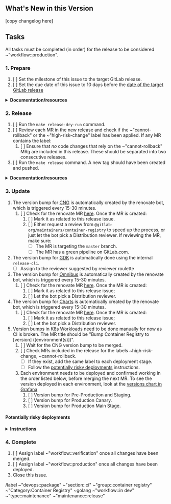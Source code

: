<!--
Please use the following format for the issue title:

Release Version vX.Y.Z-gitlab

Example:

Release Version v2.7.7-gitlab
-->

## What's New in this Version

<!--
* Copy the changelog description from https://gitlab.com/gitlab-org/container-registry/-/blob/master/CHANGELOG.md that corresponds to this release, adjusting the headers to `###` for the version diff and `####` for the change categories.

Example:

### [3.43.0](https://gitlab.com/gitlab-org/container-registry/compare/v3.42.0-gitlab...v3.43.0-gitlab) (2022-05-20)


#### Bug Fixes

* gracefully handle missing manifest revisions during imports ([bc7c43f](https://gitlab.com/gitlab-org/container-registry/commit/bc7c43f30d8aba8f2edf2ca741b366614d9234c3))


#### Features

* add ability to check/log whether FIPS crypto has been enabled ([1ac2454](https://gitlab.com/gitlab-org/container-registry/commit/1ac2454ac9dc7eeca5d9b555e0f1e6830fa66439))
* add support for additional gardener media types ([10153f8](https://gitlab.com/gitlab-org/container-registry/commit/10153f8df9a147806084aaff0f95a9d9536bbbe5))
-->

[copy changelog here]

## Tasks

All tasks must be completed (in order) for the release to be considered ~"workflow::production".

### 1. Prepare

1. [ ] Set the milestone of this issue to the target GitLab release.
1. [ ] Set the due date of this issue to 10 days before the [date of the target GitLab release](https://about.gitlab.com/releases/#upcoming-releases)

<details>
<summary><b>Documentation/resources</b></summary>

The due date is set to 10 days before the targeted GitLab release date to create a buffer of 5 days before the merge deadline.
See [Product Development Timeline](https://about.gitlab.com/handbook/engineering/workflow/#product-development-timeline) for more information about the GitLab release timings.

</details>

### 2. Release

1. [ ] Run the `make release-dry-run` command.
1. [ ] Review each MR in the new release and check if the ~"cannot-rollback" or the ~"high-risk-change" label has been applied. If any MR contains the label:
   1. [ ] Ensure that _no_ code changes that rely on the ~"cannot-rollback" MRg are included in this release. These should be separated into two consecutive releases.
1. [ ] Run the `make release` command. A new tag should have been created and pushed.

<details>
<summary><b>Documentation/resources</b></summary>

The release documentation can be found [here](https://gitlab.com/gitlab-org/container-registry/-/blob/master/CONTRIBUTING.md#releases).

</details>


### 3. Update


1. The version bump for [CNG](https://gitlab.com/gitlab-org/build/CNG) is automatically created by the renovate bot, which is triggered every 15-30 minutes.
   1. [ ] Check for the renovate MR [here](https://gitlab.com/gitlab-org/build/CNG/-/merge_requests?scope=all&state=opened&label_name[]=automation%3Abot-authored&search=container-registry). Once the MR is created:
      1. [ ] Mark it as related to this release issue.
      1. [ ] Either request a review from `@gitlab-org/maintainers/container-registry` to speed up the process, or just let the bot pick a Distribution reviewer. If reviewing the MR, make sure:
         - [ ] The MR is targeting the `master` branch.
         - [ ] The MR has a green pipeline on GitLab.com.
1. The version bump for [GDK](https://gitlab.com/gitlab-org/gitlab-development-kit/-/merge_requests) is automatically done using the internal `release-cli`.
   - [ ] Assign to the reviewer suggested by reviewer roulette
1. The version bump for [Omnibus](https://gitlab.com/gitlab-org/omnibus-gitlab) is automatically created by the renovate bot, which is triggered every 15-30 minutes.
    1. [ ] Check for the renovate MR [here](https://gitlab.com/gitlab-org/omnibus-gitlab/-/merge_requests?scope=all&state=opened&label_name[]=automation%3Abot-authored&search=container-registry). Once the MR is created:
        1. [ ] Mark it as related to this release issue;
        1. [ ] Let the bot pick a Distribution reviewer.
1. The version bump for [Charts](https://gitlab.com/gitlab-org/charts/gitlab) is automatically created by the renovate bot, which is triggered every 15-30 minutes.
    1. [ ] Check for the renovate MR [here](https://gitlab.com/gitlab-org/charts/gitlab/-/merge_requests?scope=all&state=opened&label_name[]=automation%3Abot-authored&search=container-registry). Once the MR is created:
        1. [ ] Mark it as related to this release issue;
        1. [ ] Let the bot pick a Distribution reviewer.
1. Version bumps in [K8s Workloads](https://gitlab.com/gitlab-com/gl-infra/k8s-workloads/gitlab-com) need to be done manually for now as CI is broken. The MR title should be "Bump Container Registry to [version] ([environment(s)])".
   1. [ ] Wait for the CNG version bump to be merged.
   1. [ ] Check MRs included in the release for the labels ~high-risk-change, ~cannot-rollback.
      - [ ] If they exist, add the same label to each deployment stage.
      - [ ] Follow the [potentially risky deployments](#potentially-risky-deployments) instructions.
   1. Each environment needs to be deployed and confirmed working in the order listed below, before merging the next MR. To see the version deployed in each environment, look at the [versions chart in Grafana](https://dashboards.gitlab.net/goto/F44DoeCIg?orgId=1)
      1. [ ] Version bump for Pre-Production and Staging.
      1. [ ] Version bump for Production Canary.
      1. [ ] Version bump for Production Main Stage.

#### Potentially risky deployments

<details>
<summary><b>Instructions</b></summary>

1. Add the following instructions to each deployment MR.

   - [ ] Version bump for Pre-Production and Staging.
     - [ ] Check the [`#qa-staging` Slack channel](https://gitlab.slack.com/archives/CBS3YKMGD) for `staging end-to-end tests passed!`. Make sure the corresponding pipeline started _after_ the registry deployment completed. Otherwise, wait for the next one.
     - [ ] Check [logs](https://nonprod-log.gitlab.net/goto/f3fbccdb9dea6805ff5bbf1e0144a04e) for errors.
     - [ ] Check [metrics dashboard](https://dashboards.gitlab.net/d/registry-main/registry-overview?orgId=1&var-PROMETHEUS_DS=Global&var-environment=gstg&var-stage=main).
   - [ ] Version bump for Production Canary.
     - [ ] Check the [`#qa-production` Slack channel](https://gitlab.slack.com/archives/CCNNKFP8B) for `canary end-to-end tests passed!`.
     - [ ] Check [logs](https://log.gprd.gitlab.net/goto/9a66e350-fea0-11ed-a017-0d32180b1390) for errors (`json.stage: cny`).
     - [ ] Check [metrics dashboard](https://dashboards.gitlab.net/d/registry-main/registry-overview?orgId=1&var-PROMETHEUS_DS=Global&var-environment=gprd&var-stage=cny).
   - [ ] Version bump for Production Main Stage.
     - [ ] Check the [`#qa-production` Slack channel](https://gitlab.slack.com/archives/CCNNKFP8B) for `production end-to-end tests passed!`. Make sure the corresponding pipeline started _after_ the registry deployment completed. Otherwise, wait for the next one.
     - [ ] Check [logs](https://log.gprd.gitlab.net/goto/7dc6f73d5dd4cc4bebcd4af3b767cae4) for errors.
     - [ ] Check [metrics dashboard](https://dashboards.gitlab.net/d/registry-main/registry-overview?orgId=1&var-PROMETHEUS_DS=Global&var-environment=gprd&var-stage=main).

2. Let the assignee SRE know about these changes.

</details>

### 4. Complete

1. [ ] Assign label ~"workflow::verification" once all changes have been merged.
1. [ ] Assign label ~"workflow::production" once all changes have been deployed.
1. Close this issue.

/label ~"devops::package" ~"section::ci" ~"group::container registry" ~"Category:Container Registry" ~golang ~"workflow::in dev" ~"type::maintenance" ~"maintenance::release"
